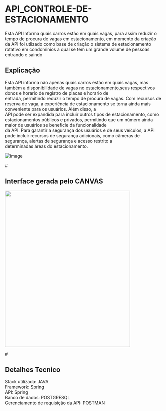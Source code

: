 # API_CONTROLE-DE-ESTACIONAMENTO
Esta API Informa quais carros estão em quais vagas, para assim reduzir o tempo de procura de vagas em estacionamento, em momento da criação da API foi utlizado como base de criação o sistema de estacionamento rotativo em condominios a qual se tem um grande volume de pessoas entrando e saindo 

<h2>Explicação </h2>
Esta API informa não apenas quais carros estão em quais vagas, mas também a disponibilidade de vagas no estacionamento,seus respectivos donos e horario de registro de placas e horario de </BR>entrada, permitindo reduzir o tempo de procura de vagas. Com recursos de reserva de vaga, a experiência de estacionamento se torna ainda mais conveniente para os usuários. Além disso, a</BR> API pode ser  expandida para incluir outros tipos de estacionamento, como estacionamentos públicos e privados, permitindo que um número ainda maior de usuários se beneficie da funcionalidade</BR> da API. Para garantir a segurança dos usuários e de seus veículos, a API pode incluir recursos de segurança adicionais, como câmeras de segurança, alertas de segurança e acesso restrito a </BR>determinadas áreas do estacionamento.

![image](https://user-images.githubusercontent.com/58978196/236706935-56b46ee0-18df-4fe1-8859-26a6875ce3a9.png)

#<h2>Interface gerada pelo CANVAS </h2>
<img src="https://user-images.githubusercontent.com/58978196/236709210-718ec560-04da-494a-9b78-527cf6ef16df.png" width="400" height="500" class="left"></p>


#<h2>Detalhes Tecnico </h2>
Stack utilizada: JAVA </BR>
Framework: Spring </BR>
API: Spring</BR>
Banco de dados: POSTGRESQL</BR>
Gerenciamento de requisição da API: POSTMAN
